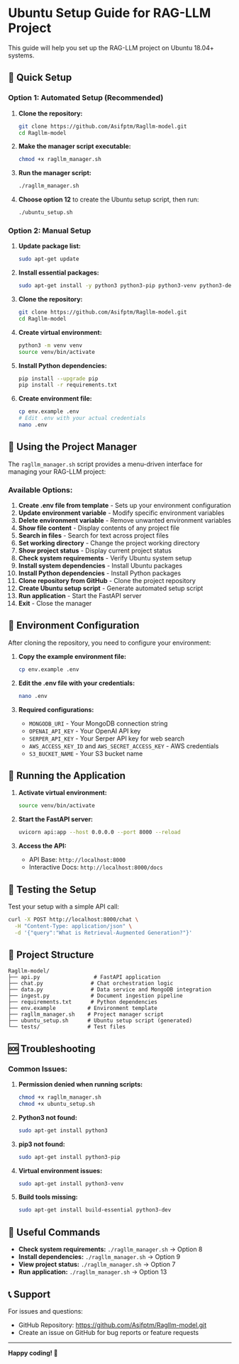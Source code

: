 # Ubuntu Setup Guide for RAG-LLM Project

This guide will help you set up the RAG-LLM project on Ubuntu 18.04+ systems.

## 🚀 Quick Setup

### Option 1: Automated Setup (Recommended)

1. **Clone the repository:**
   ```bash
   git clone https://github.com/Asifptm/Ragllm-model.git
   cd Ragllm-model
   ```

2. **Make the manager script executable:**
   ```bash
   chmod +x ragllm_manager.sh
   ```

3. **Run the manager script:**
   ```bash
   ./ragllm_manager.sh
   ```

4. **Choose option 12** to create the Ubuntu setup script, then run:
   ```bash
   ./ubuntu_setup.sh
   ```

### Option 2: Manual Setup

1. **Update package list:**
   ```bash
   sudo apt-get update
   ```

2. **Install essential packages:**
   ```bash
   sudo apt-get install -y python3 python3-pip python3-venv python3-dev git curl wget build-essential
   ```

3. **Clone the repository:**
   ```bash
   git clone https://github.com/Asifptm/Ragllm-model.git
   cd Ragllm-model
   ```

4. **Create virtual environment:**
   ```bash
   python3 -m venv venv
   source venv/bin/activate
   ```

5. **Install Python dependencies:**
   ```bash
   pip install --upgrade pip
   pip install -r requirements.txt
   ```

6. **Create environment file:**
   ```bash
   cp env.example .env
   # Edit .env with your actual credentials
   nano .env
   ```

## 🎯 Using the Project Manager

The `ragllm_manager.sh` script provides a menu-driven interface for managing your RAG-LLM project:

### Available Options:

1. **Create .env file from template** - Sets up your environment configuration
2. **Update environment variable** - Modify specific environment variables
3. **Delete environment variable** - Remove unwanted environment variables
4. **Show file content** - Display contents of any project file
5. **Search in files** - Search for text across project files
6. **Set working directory** - Change the project working directory
7. **Show project status** - Display current project status
8. **Check system requirements** - Verify Ubuntu system setup
9. **Install system dependencies** - Install Ubuntu packages
10. **Install Python dependencies** - Install Python packages
11. **Clone repository from GitHub** - Clone the project repository
12. **Create Ubuntu setup script** - Generate automated setup script
13. **Run application** - Start the FastAPI server
14. **Exit** - Close the manager

## 🔧 Environment Configuration

After cloning the repository, you need to configure your environment:

1. **Copy the example environment file:**
   ```bash
   cp env.example .env
   ```

2. **Edit the .env file with your credentials:**
   ```bash
   nano .env
   ```

3. **Required configurations:**
   - `MONGODB_URI` - Your MongoDB connection string
   - `OPENAI_API_KEY` - Your OpenAI API key
   - `SERPER_API_KEY` - Your Serper API key for web search
   - `AWS_ACCESS_KEY_ID` and `AWS_SECRET_ACCESS_KEY` - AWS credentials
   - `S3_BUCKET_NAME` - Your S3 bucket name

## 🚀 Running the Application

1. **Activate virtual environment:**
   ```bash
   source venv/bin/activate
   ```

2. **Start the FastAPI server:**
   ```bash
   uvicorn api:app --host 0.0.0.0 --port 8000 --reload
   ```

3. **Access the API:**
   - API Base: `http://localhost:8000`
   - Interactive Docs: `http://localhost:8000/docs`

## 🧪 Testing the Setup

Test your setup with a simple API call:

```bash
curl -X POST http://localhost:8000/chat \
  -H "Content-Type: application/json" \
  -d '{"query":"What is Retrieval-Augmented Generation?"}'
```

## 📁 Project Structure

```
Ragllm-model/
├── api.py                 # FastAPI application
├── chat.py               # Chat orchestration logic
├── data.py               # Data service and MongoDB integration
├── ingest.py             # Document ingestion pipeline
├── requirements.txt      # Python dependencies
├── env.example          # Environment template
├── ragllm_manager.sh    # Project manager script
├── ubuntu_setup.sh      # Ubuntu setup script (generated)
└── tests/               # Test files
```

## 🆘 Troubleshooting

### Common Issues:

1. **Permission denied when running scripts:**
   ```bash
   chmod +x ragllm_manager.sh
   chmod +x ubuntu_setup.sh
   ```

2. **Python3 not found:**
   ```bash
   sudo apt-get install python3
   ```

3. **pip3 not found:**
   ```bash
   sudo apt-get install python3-pip
   ```

4. **Virtual environment issues:**
   ```bash
   sudo apt-get install python3-venv
   ```

5. **Build tools missing:**
   ```bash
   sudo apt-get install build-essential python3-dev
   ```

## 🔗 Useful Commands

- **Check system requirements:** `./ragllm_manager.sh` → Option 8
- **Install dependencies:** `./ragllm_manager.sh` → Option 9
- **View project status:** `./ragllm_manager.sh` → Option 7
- **Run application:** `./ragllm_manager.sh` → Option 13

## 📞 Support

For issues and questions:
- GitHub Repository: https://github.com/Asifptm/Ragllm-model.git
- Create an issue on GitHub for bug reports or feature requests

---

**Happy coding! 🎉**
